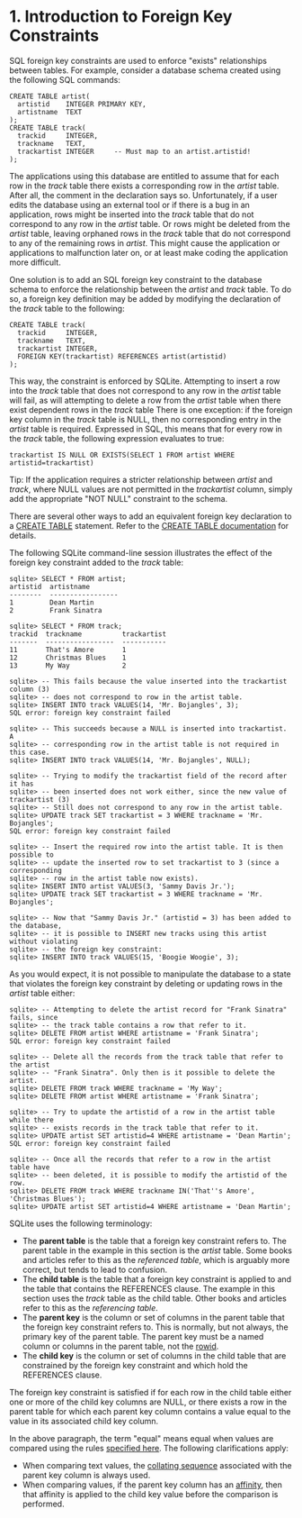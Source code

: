 # 1\. Introduction to Foreign Key Constraints



 SQL foreign key constraints are used to enforce "exists" relationships 
 between tables. For example, consider a database schema created using 
 the following SQL commands:




```
CREATE TABLE artist(
  artistid    INTEGER PRIMARY KEY, 
  artistname  TEXT
);
CREATE TABLE track(
  trackid     INTEGER,
  trackname   TEXT, 
  trackartist INTEGER     -- Must map to an artist.artistid!
);

```


 The applications using this database are entitled to assume that for
 each row in the *track* table there exists a corresponding row in the
 *artist* table. After all, the comment in the declaration says so.
 Unfortunately, if a user edits the database using an external tool or 
 if there is a bug in an application, rows might be inserted into the 
 *track* table that do not correspond to any row in the *artist*
 table. Or rows might be deleted from the *artist* table, leaving
 orphaned rows in the *track* table that do not correspond to any of
 the remaining rows in *artist*. This might cause the application
 or applications to malfunction later on, or at least make coding the
 application more difficult.

 


 One solution is to add an SQL foreign key constraint to the database 
 schema to enforce the relationship between the *artist* and 
 *track* table. To do so, a foreign key definition may be added
 by modifying the declaration of the *track* table to the following:




```
CREATE TABLE track(
  trackid     INTEGER, 
  trackname   TEXT, 
  trackartist INTEGER,
  FOREIGN KEY(trackartist) REFERENCES artist(artistid)
);

```


 This way, the constraint is enforced by SQLite. Attempting to insert
 a row into the *track* table that does not correspond to any
 row in the *artist* table will fail, as will attempting to
 delete a row from the *artist* table when there exist dependent 
 rows in the *track* table There is one exception: if the foreign
 key column in the *track* table is NULL, then no corresponding
 entry in the *artist* table is required. Expressed in SQL, this
 means that for every row in the *track* table, the following
 expression evaluates to true:



```
trackartist IS NULL OR EXISTS(SELECT 1 FROM artist WHERE artistid=trackartist)

```

Tip: If the application requires a stricter relationship between 
 *artist* and *track*, where NULL values are not permitted 
 in the *trackartist* column, simply add the appropriate 
 "NOT NULL" constraint to the schema.

 

There are several other ways to add an equivalent foreign key declaration 
 to a [CREATE TABLE](lang_createtable.html) statement. Refer to the 
 [CREATE TABLE documentation](lang_createtable.html) for details.

 

The following SQLite command\-line session illustrates the effect of the
 foreign key constraint added to the *track* table:




```
sqlite> SELECT * FROM artist;
artistid  artistname       
--------  -----------------
1         Dean Martin      
2         Frank Sinatra    

sqlite> SELECT * FROM track;
trackid  trackname          trackartist
-------  -----------------  -----------
11       That's Amore       1  
12       Christmas Blues    1  
13       My Way             2  

sqlite> -- This fails because the value inserted into the trackartist column (3)
sqlite> -- does not correspond to row in the artist table.
sqlite> INSERT INTO track VALUES(14, 'Mr. Bojangles', 3);
SQL error: foreign key constraint failed

sqlite> -- This succeeds because a NULL is inserted into trackartist. A
sqlite> -- corresponding row in the artist table is not required in this case.
sqlite> INSERT INTO track VALUES(14, 'Mr. Bojangles', NULL);

sqlite> -- Trying to modify the trackartist field of the record after it has 
sqlite> -- been inserted does not work either, since the new value of trackartist (3)
sqlite> -- Still does not correspond to any row in the artist table.
sqlite> UPDATE track SET trackartist = 3 WHERE trackname = 'Mr. Bojangles';
SQL error: foreign key constraint failed

sqlite> -- Insert the required row into the artist table. It is then possible to
sqlite> -- update the inserted row to set trackartist to 3 (since a corresponding
sqlite> -- row in the artist table now exists).
sqlite> INSERT INTO artist VALUES(3, 'Sammy Davis Jr.');
sqlite> UPDATE track SET trackartist = 3 WHERE trackname = 'Mr. Bojangles';

sqlite> -- Now that "Sammy Davis Jr." (artistid = 3) has been added to the database,
sqlite> -- it is possible to INSERT new tracks using this artist without violating
sqlite> -- the foreign key constraint:
sqlite> INSERT INTO track VALUES(15, 'Boogie Woogie', 3);

```


 As you would expect, it is not possible to manipulate the database to a state
 that violates the foreign key constraint by deleting or updating rows in the 
 *artist* table either:



```
sqlite> -- Attempting to delete the artist record for "Frank Sinatra" fails, since
sqlite> -- the track table contains a row that refer to it.
sqlite> DELETE FROM artist WHERE artistname = 'Frank Sinatra';
SQL error: foreign key constraint failed

sqlite> -- Delete all the records from the track table that refer to the artist
sqlite> -- "Frank Sinatra". Only then is it possible to delete the artist.
sqlite> DELETE FROM track WHERE trackname = 'My Way';
sqlite> DELETE FROM artist WHERE artistname = 'Frank Sinatra';

sqlite> -- Try to update the artistid of a row in the artist table while there
sqlite> -- exists records in the track table that refer to it. 
sqlite> UPDATE artist SET artistid=4 WHERE artistname = 'Dean Martin';
SQL error: foreign key constraint failed

sqlite> -- Once all the records that refer to a row in the artist table have
sqlite> -- been deleted, it is possible to modify the artistid of the row.
sqlite> DELETE FROM track WHERE trackname IN('That''s Amore', 'Christmas Blues');
sqlite> UPDATE artist SET artistid=4 WHERE artistname = 'Dean Martin';

```


 SQLite uses the following terminology:



* The **parent table** is the table that a foreign key constraint
 refers to. The parent table in the example in this section is the
 *artist* table. Some books and articles refer to this as the
 *referenced table*, which is arguably more correct, but tends
 to lead to confusion.
* The **child table** is the table that a foreign key constraint
 is applied to and the table that contains the REFERENCES clause.
 The example in this section uses the *track* table
 as the child table. Other books and articles refer to this as the
 *referencing table*.
* The **parent key** is the column or set of columns in the parent 
 table that the foreign key constraint refers to. This is normally, but
 not always, the primary key of the parent table. The parent key must
 be a named column or columns in the parent table, not the [rowid](lang_createtable.html#rowid).
* The **child key** is the column or set of columns in the child 
 table that are constrained by the foreign key constraint and which
 hold the REFERENCES clause.



 The foreign key constraint is satisfied if for each row in the child table 
 either one or more of the child key columns are NULL, or there exists a 
 row in the parent table for which each parent key column contains a value
 equal to the value in its associated child key column.

 


 In the above paragraph, the term "equal" means equal when values are 
 compared using the rules [specified 
 here](datatype3.html#comparisons). The following clarifications apply:
 
 

* When comparing text values, the [collating sequence](datatype3.html#collation)
 associated with the parent key column is always used.
* When comparing values, if the parent key column has an [affinity](datatype3.html#affinity),
 then that affinity is applied to the child key value before the
 comparison is performed.



